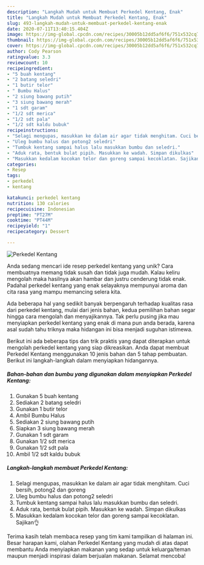 ```yaml
---
description: "Langkah Mudah untuk Membuat Perkedel Kentang, Enak"
title: "Langkah Mudah untuk Membuat Perkedel Kentang, Enak"
slug: 493-langkah-mudah-untuk-membuat-perkedel-kentang-enak
date: 2020-07-11T13:40:15.404Z
image: https://img-global.cpcdn.com/recipes/30005b12dd5af6f6/751x532cq70/perkedel-kentang-foto-resep-utama.jpg
thumbnail: https://img-global.cpcdn.com/recipes/30005b12dd5af6f6/751x532cq70/perkedel-kentang-foto-resep-utama.jpg
cover: https://img-global.cpcdn.com/recipes/30005b12dd5af6f6/751x532cq70/perkedel-kentang-foto-resep-utama.jpg
author: Cody Pearson
ratingvalue: 3.3
reviewcount: 10
recipeingredient:
- "5 buah kentang"
- "2 batang seledri"
- "1 butir telor"
- " Bumbu Halus"
- "2 siung bawang putih"
- "3 siung bawang merah"
- "1 sdt garam"
- "1/2 sdt merica"
- "1/2 sdt pala"
- "1/2 sdt kaldu bubuk"
recipeinstructions:
- "Selagi mengupas, masukkan ke dalam air agar tidak menghitam. Cuci bersih, potong2 dan goreng"
- "Uleg bumbu halus dan potong2 seledri"
- "Tumbuk kentang sampai halus lalu masukkan bumbu dan seledri."
- "Aduk rata, bentuk bulat pipih. Masukkan ke wadah. Simpan dikulkas"
- "Masukkan kedalam kocokan telor dan goreng sampai kecoklatan. Sajikan👌"
categories:
- Resep
tags:
- perkedel
- kentang

katakunci: perkedel kentang 
nutrition: 130 calories
recipecuisine: Indonesian
preptime: "PT27M"
cooktime: "PT44M"
recipeyield: "1"
recipecategory: Dessert

---
```



![Perkedel Kentang](https://img-global.cpcdn.com/recipes/30005b12dd5af6f6/751x532cq70/perkedel-kentang-foto-resep-utama.jpg)

Anda sedang mencari ide resep perkedel kentang yang unik? Cara membuatnya memang tidak susah dan tidak juga mudah. Kalau keliru mengolah maka hasilnya akan hambar dan justru cenderung tidak enak. Padahal perkedel kentang yang enak selayaknya mempunyai aroma dan cita rasa yang mampu memancing selera kita.



Ada beberapa hal yang sedikit banyak berpengaruh terhadap kualitas rasa dari perkedel kentang, mulai dari jenis bahan, kedua pemilihan bahan segar hingga cara mengolah dan menyajikannya. Tak perlu pusing jika mau menyiapkan perkedel kentang yang enak di mana pun anda berada, karena asal sudah tahu triknya maka hidangan ini bisa menjadi suguhan istimewa.


Berikut ini ada beberapa tips dan trik praktis yang dapat diterapkan untuk mengolah perkedel kentang yang siap dikreasikan. Anda dapat membuat Perkedel Kentang menggunakan 10 jenis bahan dan 5 tahap pembuatan. Berikut ini langkah-langkah dalam menyiapkan hidangannya.

<!--inarticleads1-->

##### Bahan-bahan dan bumbu yang digunakan dalam menyiapkan Perkedel Kentang:

1. Gunakan 5 buah kentang
1. Sediakan 2 batang seledri
1. Gunakan 1 butir telor
1. Ambil  Bumbu Halus
1. Sediakan 2 siung bawang putih
1. Siapkan 3 siung bawang merah
1. Gunakan 1 sdt garam
1. Gunakan 1/2 sdt merica
1. Gunakan 1/2 sdt pala
1. Ambil 1/2 sdt kaldu bubuk




<!--inarticleads2-->

##### Langkah-langkah membuat Perkedel Kentang:

1. Selagi mengupas, masukkan ke dalam air agar tidak menghitam. Cuci bersih, potong2 dan goreng
1. Uleg bumbu halus dan potong2 seledri
1. Tumbuk kentang sampai halus lalu masukkan bumbu dan seledri.
1. Aduk rata, bentuk bulat pipih. Masukkan ke wadah. Simpan dikulkas
1. Masukkan kedalam kocokan telor dan goreng sampai kecoklatan. Sajikan👌




Terima kasih telah membaca resep yang tim kami tampilkan di halaman ini. Besar harapan kami, olahan Perkedel Kentang yang mudah di atas dapat membantu Anda menyiapkan makanan yang sedap untuk keluarga/teman maupun menjadi inspirasi dalam berjualan makanan. Selamat mencoba!
